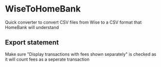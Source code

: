 # WiseToHomeBank
Quick converter to convert CSV files from Wise to a CSV format that HomeBank will understand


## Export statement
Make sure "Display transactions with fees shown separately" is checked as it will count fees as a seperate transaction
